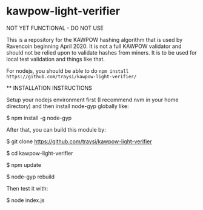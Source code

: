 # kawpow-light-verifier

NOT YET FUNCTIONAL - DO NOT USE

This is a repository for the KAWPOW hashing algorithm that is used by Ravencoin beginning April 2020. It is not a full KAWPOW
validator and should not be relied upon to validate hashes from miners. It is to be used for local test validation and things
like that.

For nodejs, you should be able to do ``npm install https://github.com/traysi/kawpow-light-verifier/``

** INSTALLATION INSTRUCTIONS

Setup your nodejs environment first (I recommend nvm in your home directory) and then install node-gyp globally like:

$ npm install -g node-gyp

After that, you can build this module by:

$ git clone https://github.com/traysi/kawpow-light-verifier

$ cd kawpow-light-verifier

$ npm update

$ node-gyp rebuild

Then test it with:

$ node index.js

